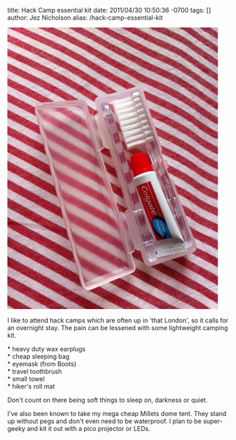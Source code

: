 title: Hack Camp essential kit
date: 2011/04/30 10:50:36 -0700
tags: []
author: Jez Nicholson
alias: /hack-camp-essential-kit

<div class='p_embed p_image_embed'>
<a href="/media/getfile/files.posterous.com/jnicho02/qZyfXaY3jyIJQi41R5obvkBPa1Ymt8an3EDdfT8ISc5860P5PhMMk13VtOkn/photo.jpg"><img alt="Photo" height="640" src="/media/getfile/files.posterous.com/jnicho02/EQueyW4bIM5lTX0gOFBEhuDaPeI3E3jst9eaArMbOgKHquh69PDDCSo8mEBN/photo.jpg.scaled.500.jpg" width="478" /></a>
</div>
<p>I like to attend hack camps which are often up in 'that London', so it calls for an overnight stay. The pain can be lessened with some lightweight camping kit. <p /> * heavy duty wax earplugs <br />* cheap sleeping bag <br />* eyemask (from Boots) <br />* travel toothbrush <br />* small towel <br />* hiker's roll mat <p /> Don't count on there being soft things to sleep on, darkness or quiet. <p /> I've also been known to take my mega cheap Millets dome tent. They stand up without pegs and don't even need to be waterproof. I plan to be super-geeky and kit it out with a pico projector or LEDs.</p>
